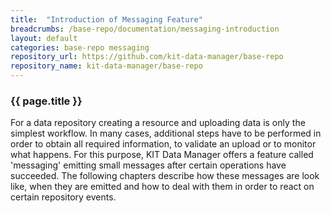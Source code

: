 ```yaml
---
title:  "Introduction of Messaging Feature"
breadcrumbs: /base-repo/documentation/messaging-introduction
layout: default
categories: base-repo messaging
repository_url: https://github.com/kit-data-manager/base-repo
repository_name: kit-data-manager/base-repo
---
```


### {{ page.title }}

For a data repository creating a resource and uploading data is only the simplest workflow. In many cases, additional steps have to be performed in order to obtain all required information, to validate an upload or 
to monitor what happens. For this purpose, KIT Data Manager offers a feature called 'messaging' emitting small messages after certain operations have succeeded. The following chapters describe how these messages 
are look like, when they are emitted and how to deal with them in order to react on certain repository events.
